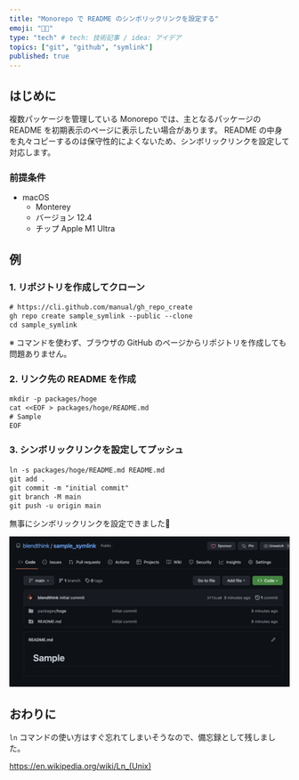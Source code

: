 ```yaml
---
title: "Monorepo で README のシンボリックリンクを設定する"
emoji: "👨‍🏫"
type: "tech" # tech: 技術記事 / idea: アイデア
topics: ["git", "github", "symlink"]
published: true
---
```


## はじめに

複数パッケージを管理している Monorepo では、主となるパッケージの README を初期表示のページに表示したい場合があります。
README の中身を丸々コピーするのは保守性的によくないため、シンボリックリンクを設定して対応します。

### 前提条件

- macOS
    - Monterey
    - バージョン 12.4
    - チップ Apple M1 Ultra

## 例

### 1. リポジトリを作成してクローン

```shell
# https://cli.github.com/manual/gh_repo_create
gh repo create sample_symlink --public --clone
cd sample_symlink
```

※ コマンドを使わず、ブラウザの GitHub のページからリポジトリを作成しても問題ありません。

### 2. リンク先の README を作成

```shell
mkdir -p packages/hoge
cat <<EOF > packages/hoge/README.md
# Sample
EOF
```

### 3. シンボリックリンクを設定してプッシュ

```shell
ln -s packages/hoge/README.md README.md
git add .
git commit -m "initial commit"
git branch -M main
git push -u origin main
```

無事にシンボリックリンクを設定できました🎉

![](/images/2ac55be5d957b4/symlink.png)

## おわりに

`ln` コマンドの使い方はすぐ忘れてしまいそうなので、備忘録として残しました。

https://en.wikipedia.org/wiki/Ln_(Unix)
